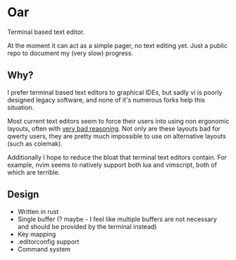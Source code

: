 # Oar

Terminal based text editor.

At the moment it can act as a simple pager, no text editing yet.
Just a public repo to document my (very slow) progress.

## Why?

I prefer terminal based text editors to graphical IDEs, but sadly vi is poorly designed legacy software, and none of it's numerous forks help this situation.

Most current text editors seem to force their users into using non ergonomic layouts, often with [very bad reasoning](https://catonmat.net/why-vim-uses-hjkl-as-arrow-keys).
Not only are these layouts bad for qwerty users, they are pretty much impossible to use on alternative layouts (such as colemak).

Additionally I hope to reduce the bloat that terminal text editors contain.
For example, nvim seems to natively support both lua and vimscript, both of which are terrible.

## Design

* Written in rust
* Single buffer (? maybe - I feel like multiple buffers are not necessary and should be provided by the terminal instead)
* Key mapping
* .editorconfig support
* Command system
